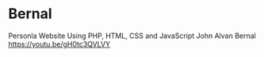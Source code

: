 # Bernal
Personla Website Using PHP, HTML, CSS and JavaScript
John Alvan Bernal 
https://youtu.be/gH0tc3QVLVY
